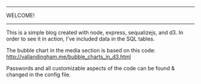 

****************************************************************************
WELCOME!
****************************************************************************

This is a simple blog created with node, express, sequalizejs, and d3. In order to see it in action, I've included data in the SQL tables.

The bubble chart in the media section is based on this code:  http://vallandingham.me/bubble_charts_in_d3.html

Passwords and all customizable aspects of the code can be found & changed in the config file.
